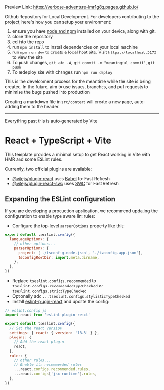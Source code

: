 Preview Link: https://verbose-adventure-lmr1g8q.pages.github.io/

Github Repository for Local Development. For developers contributing to the project, here's how you can setup your environment:
1. ensure you have [node and npm](https://nodejs.org/en/download/package-manager) installed on your device, along with git. 
2. clone the repository
3. cd into the repo
4. run `npm install` to install dependencies on your local machine
5. run `npm run dev` to create a local host site. Visit `https://localhost:5173` to view the site
6. To push changes, `git add -A`, `git commit -m "meaningful commit"`, `git push`
7. To redeploy site with changes run `npm run deploy`

This is the development process for the meantime while the site is being created. In the future, aim to use issues, branches, and pull requests to minimize the bugs pushed into production

Creating a markdown file in `src/content` will create a new page, auto-adding them to the header. 

---
Everything past this is auto-generated by Vite 
# React + TypeScript + Vite

This template provides a minimal setup to get React working in Vite with HMR and some ESLint rules.

Currently, two official plugins are available:

- [@vitejs/plugin-react](https://github.com/vitejs/vite-plugin-react/blob/main/packages/plugin-react/README.md) uses [Babel](https://babeljs.io/) for Fast Refresh
- [@vitejs/plugin-react-swc](https://github.com/vitejs/vite-plugin-react-swc) uses [SWC](https://swc.rs/) for Fast Refresh

## Expanding the ESLint configuration

If you are developing a production application, we recommend updating the configuration to enable type aware lint rules:

- Configure the top-level `parserOptions` property like this:

```js
export default tseslint.config({
  languageOptions: {
    // other options...
    parserOptions: {
      project: ['./tsconfig.node.json', './tsconfig.app.json'],
      tsconfigRootDir: import.meta.dirname,
    },
  },
})
```

- Replace `tseslint.configs.recommended` to `tseslint.configs.recommendedTypeChecked` or `tseslint.configs.strictTypeChecked`
- Optionally add `...tseslint.configs.stylisticTypeChecked`
- Install [eslint-plugin-react](https://github.com/jsx-eslint/eslint-plugin-react) and update the config:

```js
// eslint.config.js
import react from 'eslint-plugin-react'

export default tseslint.config({
  // Set the react version
  settings: { react: { version: '18.3' } },
  plugins: {
    // Add the react plugin
    react,
  },
  rules: {
    // other rules...
    // Enable its recommended rules
    ...react.configs.recommended.rules,
    ...react.configs['jsx-runtime'].rules,
  },
})
```
